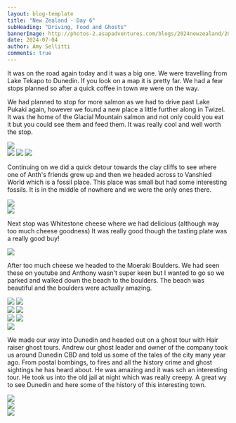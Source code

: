 ```yaml
---
layout: blog-template
title: "New Zealand - Day 6"
subHeading: "Driving, Food and Ghosts"
bannerImage: http://photos-2.asapadventures.com/blogs/2024newzealand/2024-07-04/PXL_20240704_033954219.jpg_compressed.JPEG
date: 2024-07-04
author: Amy Sellitti
comments: true
---
```


It was on the road again today and it was a big one. We were travelling from Lake Tekapo to Dunedin. If you look on a map it is pretty far. We had a few stops planned so after a quick coffee in town we were on the way.

We had planned to stop for more salmon as we had to drive past Lake Pukaki again, however we found a new place a little further along in Twizel. It was the home of the Glacial Mountain salmon and not only could you eat it but you could see them and feed them. It was really cool and well worth the stop.

<div class="center-image"><img src="http://photos-2.asapadventures.com/blogs/2024newzealand/2024-07-04/PXL_20240703_231018941.jpg_compressed.JPEG" /></div>
<div class="grid-3c">
  <img src="http://photos-2.asapadventures.com/blogs/2024newzealand/2024-07-04/PXL_20240703_225538049.jpg_compressed.JPEG"/>
  <img src="http://photos-2.asapadventures.com/blogs/2024newzealand/2024-07-04/PXL_20240703_230343364.jpg_compressed.JPEG"/>
  <img src="http://photos-2.asapadventures.com/blogs/2024newzealand/2024-07-04/PXL_20240703_231231554.MP.jpg_compressed.JPEG"/>
</div>

Continuing on we did a quick detour towards the clay cliffs to see where one of Anth's friends grew up and then we headed across to Vanshied World which is a fossil place. This place was small but had some interesting fossils. It is in the middle of nowhere and we were the only ones there.

<div class="center-image"><img src="http://photos-2.asapadventures.com/blogs/2024newzealand/2024-07-04/PXL_20240704_010906831.jpg_compressed.JPEG" /></div>
<div class="center-image"><img src="http://photos-2.asapadventures.com/blogs/2024newzealand/2024-07-04/PXL_20240704_011020599.jpg_compressed.JPEG" /></div>

Next stop was Whitestone cheese where we had delicious (although way too much cheese goodness) It was really good though the tasting plate was a really good buy!

<div class="center-image"><img src="http://photos-2.asapadventures.com/blogs/2024newzealand/2024-07-04/PXL_20240704_021907614.jpg_compressed.JPEG" /></div>

After too much cheese we headed to the Moeraki Boulders. We had seen these on youtube and Anthony wasn't super keen but I wanted to go so we parked and walked down the beach to the boulders. The beach was beautiful and the boulders were actually amazing.

<div class="grid-2c">
  <img src="http://photos-2.asapadventures.com/blogs/2024newzealand/2024-07-04/PXL_20240704_033148581.jpg_compressed.JPEG"/>
  <img src="http://photos-2.asapadventures.com/blogs/2024newzealand/2024-07-04/PXL_20240704_033650917.jpg_compressed.JPEG"/>
</div>
<div class="grid-2c">
  <img src="http://photos-2.asapadventures.com/blogs/2024newzealand/2024-07-04/PXL_20240704_033757578.MP.jpg_compressed.JPEG"/>
  <img src="http://photos-2.asapadventures.com/blogs/2024newzealand/2024-07-04/PXL_20240704_033951513_1.jpg_compressed.JPEG"/>
</div>
<div class="grid-2c">
  <img src="http://photos-2.asapadventures.com/blogs/2024newzealand/2024-07-04/PXL_20240704_034103401.jpg_compressed.JPEG"/>
  <img src="http://photos-2.asapadventures.com/blogs/2024newzealand/2024-07-04/PXL_20240704_034120338.jpg_compressed.JPEG"/>
</div>
<div class="center-image"><img src="http://photos-2.asapadventures.com/blogs/2024newzealand/2024-07-04/PXL_20240704_033954219.jpg_compressed.JPEG" /></div>

We made our way into Dunedin and headed out on a ghost tour with Hair raiser ghost tours. Andrew our ghost leader and owner of the company took us around Dunedin CBD and told us some of the tales of the city many year ago. From postal bombings, to fires and all the history crime and ghost sightings he has heard about. He was amazing and it was sch an interesting tour. He took us into the old jail at night which was really creepy. A great wy to see Dunedin and here some of the history of this interesting town.

<div class="center-image"><img src="http://photos-2.asapadventures.com/blogs/2024newzealand/2024-07-04/PXL_20240704_061609520.jpg_compressed.JPEG" /></div>
<div class="center-image"><img src="http://photos-2.asapadventures.com/blogs/2024newzealand/2024-07-04/PXL_20240704_065529401.NIGHT.jpg_compressed.JPEG" /></div>
<div class="center-image"><img src="http://photos-2.asapadventures.com/blogs/2024newzealand/2024-07-04/PXL_20240704_073438406.NIGHT.jpg_compressed.JPEG" /></div>
